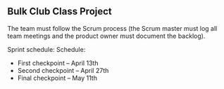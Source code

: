 ## Bulk Club Class Project

The team must follow the Scrum process (the Scrum master must log all team meetings and the product owner must document the backlog).

Sprint schedule:
Schedule:
* First checkpoint – April 13th  
* Second checkpoint – April 27th  
* Final checkpoint – May 11th  
